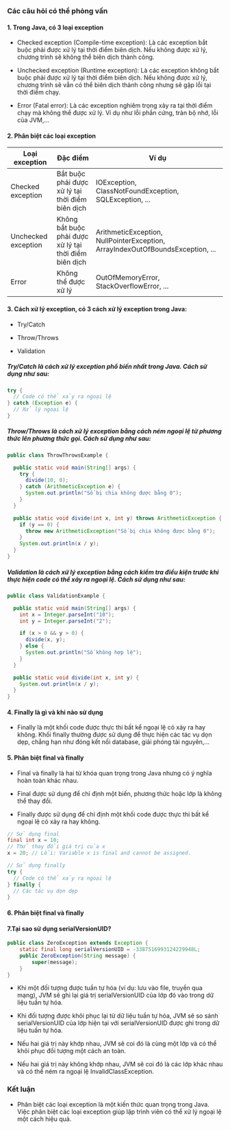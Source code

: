 ### Các câu hỏi có thể phỏng vấn

#### 1. Trong Java, có 3 loại exception

- Checked exception (Compile-time exception): Là các exception bắt buộc phải được xử lý tại thời điểm biên dịch. Nếu không được xử lý, chương trình sẽ không thể biên dịch thành công.

- Unchecked exception (Runtime exception): Là các exception không bắt buộc phải được xử lý tại thời điểm biên dịch. Nếu không được xử lý, chương trình sẽ vẫn có thể biên dịch thành công nhưng sẽ gặp lỗi tại thời điểm chạy.

- Error (Fatal error): Là các exception nghiêm trọng xảy ra tại thời điểm chạy mà không thể được xử lý. Ví dụ như lỗi phần cứng, tràn bộ nhớ, lỗi của JVM,...

#### 2. Phân biệt các loại exception

| Loại exception      | Đặc điểm                                               | Ví dụ                                                                          |
| ------------------- | ------------------------------------------------------ | ------------------------------------------------------------------------------ |
| Checked exception   | Bắt buộc phải được xử lý tại thời điểm biên dịch       | IOException, ClassNotFoundException, SQLException, ...                         |
| Unchecked exception | Không bắt buộc phải được xử lý tại thời điểm biên dịch | ArithmeticException, NullPointerException, ArrayIndexOutOfBoundsException, ... |
| Error               | Không thể được xử lý                                   | OutOfMemoryError, StackOverflowError, ...                                      |

#### 3. Cách xử lý exception, có 3 cách xử lý exception trong Java:

- Try/Catch

- Throw/Throws

- Validation

##### Try/Catch là cách xử lý exception phổ biến nhất trong Java. Cách sử dụng như sau:

```java
try {
  // Code có thể xảy ra ngoại lệ
} catch (Exception e) {
  // Xử lý ngoại lệ
}
```

##### Throw/Throws là cách xử lý exception bằng cách ném ngoại lệ từ phương thức lên phương thức gọi. Cách sử dụng như sau:

```java
public class ThrowThrowsExample {

  public static void main(String[] args) {
    try {
      divide(10, 0);
    } catch (ArithmeticException e) {
      System.out.println("Số bị chia không được bằng 0");
    }
  }

  public static void divide(int x, int y) throws ArithmeticException {
    if (y == 0) {
      throw new ArithmeticException("Số bị chia không được bằng 0");
    }
    System.out.println(x / y);
  }
}
```

##### Validation là cách xử lý exception bằng cách kiểm tra điều kiện trước khi thực hiện code có thể xảy ra ngoại lệ. Cách sử dụng như sau:

```java
public class ValidationExample {

  public static void main(String[] args) {
    int x = Integer.parseInt("10");
    int y = Integer.parseInt("2");

    if (x > 0 && y > 0) {
      divide(x, y);
    } else {
      System.out.println("Số không hợp lệ");
    }
  }

  public static void divide(int x, int y) {
    System.out.println(x / y);
  }
}
```

#### 4. Finally là gì và khi nào sử dụng

- Finally là một khối code được thực thi bất kể ngoại lệ có xảy ra hay không. Khối finally thường được sử dụng để thực hiện các tác vụ dọn dẹp, chẳng hạn như đóng kết nối database, giải phóng tài nguyên,...

#### 5. Phân biệt final và finally

- Final và finally là hai từ khóa quan trọng trong Java nhưng có ý nghĩa hoàn toàn khác nhau.

- Final được sử dụng để chỉ định một biến, phương thức hoặc lớp là không thể thay đổi.

- Finally được sử dụng để chỉ định một khối code được thực thi bất kể ngoại lệ có xảy ra hay không.

```java
// Sử dụng final
final int x = 10;
// Thử thay đổi giá trị của x
x = 20; // Lỗi: Variable x is final and cannot be assigned.

// Sử dụng finally
try {
  // Code có thể xảy ra ngoại lệ
} finally {
  // Các tác vụ dọn dẹp
}
```

#### 6. Phân biệt final và finally

#### 7.Tại sao sử dụng serialVersionUID?

```java
public class ZeroException extends Exception {
    static final long serialVersionUID = -3387516993124229948L;
    public ZeroException(String message) {
        super(message);
    }
}
```

- Khi một đối tượng được tuần tự hóa (ví dụ: lưu vào file, truyền qua mạng), JVM sẽ ghi lại giá trị serialVersionUID của lớp đó vào trong dữ liệu tuần tự hóa.

- Khi đối tượng được khôi phục lại từ dữ liệu tuần tự hóa, JVM sẽ so sánh serialVersionUID của lớp hiện tại với serialVersionUID được ghi trong dữ liệu tuần tự hóa.

- Nếu hai giá trị này khớp nhau, JVM sẽ coi đó là cùng một lớp và có thể khôi phục đối tượng một cách an toàn.

- Nếu hai giá trị này không khớp nhau, JVM sẽ coi đó là các lớp khác nhau và có thể ném ra ngoại lệ InvalidClassException.

### Kết luận

- Phân biệt các loại exception là một kiến thức quan trọng trong Java. Việc phân biệt các loại exception giúp lập trình viên có thể xử lý ngoại lệ một cách hiệu quả.
